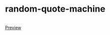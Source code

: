 # random-quote-machine
</br>
<a href="https://danielknguyen.github.io/random-quote-machine/" target="_blank">Preview</a>